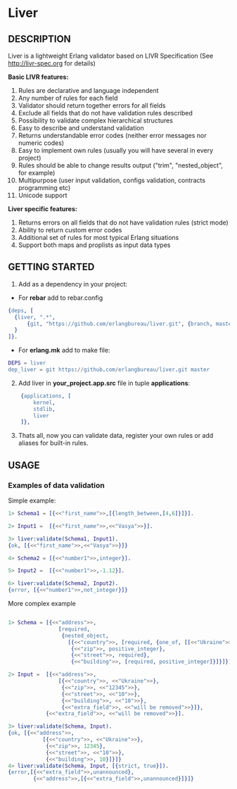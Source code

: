 # Liver
## DESCRIPTION

Liver is a lightweight Erlang validator based on LIVR Specification (See http://livr-spec.org for details)

**Basic LIVR features:**

1. Rules are declarative and language independent
2. Any number of rules for each field
3. Validator should return together errors for all fields
4. Exclude all fields that do not have validation rules described
5. Possibility to validate complex hierarchical structures
6. Easy to describe and understand validation
7. Returns understandable error codes (neither error messages nor numeric codes)
8. Easy to implement own rules (usually you will have several in every project)
9. Rules should be able to change results output ("trim", "nested_object", for example)
10. Multipurpose (user input validation, configs validation, contracts programming etc)
11. Unicode support

**Liver specific features:**
1. Returns errors on all fields that do not have validation rules (strict mode)
2. Ability to return custom error codes
3. Additional set of rules for most typical Erlang situations
4. Support both maps and proplists as input data types


## GETTING STARTED
1. Add as a dependency in your project:
  * For **rebar** add to rebar.config
  ```erl
{deps, [
    {liver, ".*",
        {git, "https://github.com/erlangbureau/liver.git", {branch, master}}
    }
]}.
```

  * For **erlang.mk** add to make file:
```erl
DEPS = liver
dep_liver = git https://github.com/erlangbureau/liver.git master
```

2. Add liver in **your_project.app.src** file in tuple **applications**:
```erl
    {applications, [
        kernel,
        stdlib,
        liver
    ]},
```
3. Thats all, now you can validate data, register your own rules or add aliases for built-in rules.

## USAGE
### Examples of data validation

Simple example:
```erl
1> Schema1 = [{<<"first_name">>,[{length_between,[4,6]}]}].

2> Input1 =  [{<<"first_name">>,<<"Vasya">>}].

3> liver:validate(Schema1, Input1).
{ok, [{<<"first_name">>,<<"Vasya">>}]}

4> Schema2 = [{<<"number1">>,integer}].

5> Input2 =  [{<<"number1">>,-1.12}].

6> liver:validate(Schema2, Input2).
{error, [{<<"number1">>,not_integer}]}
```
More complex example
```erl

1> Schema = [{<<"address">>,
                [required,
                 {nested_object,
                   [{<<"country">>, [required, {one_of, [[<<"Ukraine">>, <<"USA">>]]}]},
                    {<<"zip">>, positive_integer},
                    {<<"street">>, required},
                    {<<"building">>, [required, positive_integer]}]}]}].

2> Input =  [{<<"address">>,
                [{<<"country">>, <<"Ukraine">>},
                 {<<"zip">>, <<"12345">>},
                 {<<"street">>, <<"10">>},
                 {<<"building">>, <<"10">>},
                 {<<"extra_field">>, <<"will be removed">>}]},
            {<<"extra_field">>, <<"will be removed">>}].

3> liver:validate(Schema, Input).
{ok, [{<<"address">>,
           [{<<"country">>, <<"Ukraine">>},
            {<<"zip">>, 12345},
            {<<"street">>, <<"10">>},
            {<<"building">>, 10}]}]}
4> liver:validate(Schema, Input, [{strict, true}]).
{error,[{<<"extra_field">>,unannounced},
        {<<"address">>,[{<<"extra_field">>,unannounced}]}]}
```

